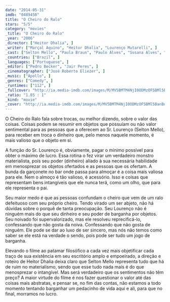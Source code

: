 ```yaml
---
date: "2014-05-31"
imdb: "0489458"
title: "O Cheiro do Ralo"
stars: "5/5"
category: "movies"
_title: "O Cheiro do Ralo"
_year: "2006"
_director: ["Heitor Dhalia", ]
_writer: ["Marçal Aquino", "Heitor Dhalia", "Lourenço Mutarelli", ]
_cast: ["Selton Mello", "Paula Braun", "Paulo Alves", "Susana Alves", "Roberto Audio", "Flavio Bauraqui", "Boi", "Alice Braga", "Calico", ]
_countries: ["Brazil", ]
_languages: ["Portuguese", ]
_editor: ["Pedro Becker", "Jair Peres", ]
_cinematographer: ["José Roberto Eliezer", ]
_music: ["Apollo", ]
_genres: ["Comedy", ]
_runtimes: ["112", ]
_fullcover: "http://ia.media-imdb.com/images/M/MV5BMTM4NjI0ODMzOF5BMl5BanBnXkFtZTcwMzk1OTQ2OA@@.jpg"
_ratio: "1.85 : 1"
_kind: "movie"
_cover: "http://ia.media-imdb.com/images/M/MV5BMTM4NjI0ODMzOF5BMl5BanBnXkFtZTcwMzk1OTQ2OA@@._V1._SX99_SY140_.jpg"
---
```

O Cheiro do Ralo fala sobre trocas, ou melhor dizendo, sobre o valor das coisas. Coisas podem se resumir em objetos que possuíam ou não valor sentimental para as pessoas que a oferecem ao Sr. Lourenço (Selton Mello), para receber em troca o dinheiro que, pelo menos naquele momento, é mais valioso que o objeto em si.

A função do Sr. Lourenço é, obviamente, pagar o mínimo possível para obter o máximo de lucro. Essa rotina o fez virar um verdadeiro monstro materialista, pois seu poder (dinheiro) aliado à sua necessária habilidade em menosprezar os objetos ofertados e as pessoas que os ofertam. A bunda da garçonete no bar onde passa para almoçar é a coisa mais valiosa para ele. Nem o almoço é tão valioso, é acessório. Isso e coisas que representam bens intangíveis que ele nunca terá, como um olho, que para ele representa o pai.

Seu maior medo é que as pessoas confundam o cheiro que vem de um ralo defeituoso com seu próprio cheiro. Tendo virado um ser abjeto, não há dúvidas sobre o porquê de tanta preocupação. Seu Lourenço não é ninguém mais do que seu dinheiro e seu poder de barganha por objetos. Seu noivado foi supervalorizado, mas ele resolveu reprecificá-lo, confessando que não gosta da noiva. Confessando que não gosta de ninguém. Ele pode se dar ao luxo de ser sincero, mas nós não temos como saber se ele está na verdade o sendo, pois pode ser tudo um jogo de barganha.

Elevando o filme ao patamar filosófico a cada vez mais objetificar cada traço de sua existência em seu escritório amplo e empoeirado, a direção e roteiro de Heitor Dhalia deixa claro que Selton Mello representa tudo que há de ruim no materialismo, sendo que esse tudo nada mais é do que menosprezar o intangível. Mas será verdadeiro que os sentimentos não têm preço? A maior virtude do filme é nos fazer questionar o valor até das coisas mais abstratas, e pensar se, no fim das contas, não estamos a todo momento tentando barganhar um pedacinho de vida aqui e ali, para que no final, morramos no lucro.
